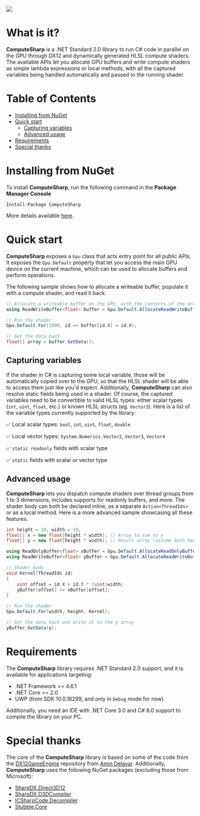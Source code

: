 ![](https://i.imgur.com/ufWcoO6.png)

# What is it?

**ComputeSharp** is a .NET Standard 2.0 library to run C# code in parallel on the GPU through DX12 and dynamically generated HLSL compute shaders. The available APIs let you allocate GPU buffers and write compute shaders as simple lambda expressions or local methods, with all the captured variables being handled automatically and passed to the running shader.

# Table of Contents

- [Installing from NuGet](#installing-from-nuget)
- [Quick start](#quick-start)
  - [Capturing variables](#capturing-variables) 
  - [Advanced usage](#advanced-usage)
- [Requirements](#requirements)
- [Special thanks](#special-thanks)

# Installing from NuGet

To install **ComputeSharp**, run the following command in the **Package Manager Console**

```
Install-Package ComputeSharp
```

More details available [here](https://www.nuget.org/packages/ComputeSharp/).

# Quick start

**ComputeSharp** exposes a `Gpu` class that acts entry point for all public APIs. It exposes the `Gpu.Default` property that let you access the main GPU device on the current machine, which can be used to allocate buffers and perform operations.

The following sample shows how to allocate a writeable buffer, populate it with a compute shader, and read it back.

```C#
// Allocate a writeable buffer on the GPU, with the contents of the array
using ReadWriteBuffer<float> buffer = Gpu.Default.AllocateReadWriteBuffer<float>(1000);

// Run the shader
Gpu.Default.For(1000, id => buffer[id.X] = id.X);

// Get the data back
float[] array = buffer.GetData();
```

## Capturing variables

If the shader in C# is capturing some local variable, those will be automatically copied over to the GPU, so that the HLSL shader will be able to access them just like you'd expect. Additionally, **ComputeSharp** can also resolve static fields being used in a shader. Of course, the captured variables need to be convertible to valid HLSL types: either scalar types (`int`, `uint`, `float`, etc.) or known HLSL structs (eg. `Vector3`). Here is a list of the variable types currently supported by the library:

✅ Local scalar types: `bool`, `int`, `uint`, `float`, `double`

✅ Local vector types: `System.Numerics.Vector2`, `Vector3`, `Vector4`

✅ `static readonly` fields with scalar type

✅ `static` fields with scalar or vector type

## Advanced usage

**ComputeSharp** lets you dispatch compute shaders over thread groups from 1 to 3 dimensions, includes supports for readonly buffers, and more. The shader body can both be declared inline, as a separate `Action<ThreadIds>` or as a local method. Here is a more advanced sample showcasing all these features.

```C#
int height = 10, width = 10;
float[] x = new float[height * width]; // Array to sum to y
float[] y = new float[height * width]; // Result array (assume both had some values)

using ReadOnlyBuffer<float> xBuffer = Gpu.Default.AllocateReadOnlyBuffer(x); 
using ReadWriteBuffer<float> yBuffer = Gpu.Default.AllocateReadWriteBuffer(y);

// Shader body
void Kernel(ThreadIds id)
{
    uint offset = id.X + id.Y * (uint)width;
    yBuffer[offset] += xBuffer[offset];
}

// Run the shader
Gpu.Default.For(width, height, Kernel);

// Get the data back and write it to the y array
yBuffer.GetData(y);
```

# Requirements

The **ComputeSharp** library requires .NET Standard 2.0 support, and it is available for applications targeting:
- .NET Framework >= 4.6.1
- .NET Core >= 2.0
- UWP (from SDK 10.0.16299, and only in `Debug` mode for now)

Additionally, you need an IDE with .NET Core 3.0 and C# 8.0 support to compile the library on your PC.

# Special thanks

The core of the **ComputeSharp** library is based on some of the code from the [DX12GameEngine](https://github.com/Aminator/DirectX12GameEngine) repository from [Amin Delavar](https://github.com/Aminator). Additionally, **ComputeSharp** uses the following NuGet packages (excluding those from Microsoft):

- [SharpDX.Direct3D12](https://www.nuget.org/packages/SharpDX.Direct3D12)
- [SharpDX.D3DCompiler](https://www.nuget.org/packages/SharpDX.D3DCompiler)
- [ICSharpCode.Decompiler](https://www.nuget.org/packages/ICSharpCode.Decompiler)
- [Stubble.Core](https://www.nuget.org/packages/Stubble.Core)
